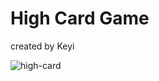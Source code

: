 # High Card Game
created by Keyi

![high-card](https://github.com/user-attachments/assets/a010cc21-59f5-4a87-9595-e22feb7e6b6b)



